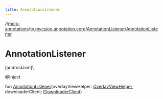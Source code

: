 ```yaml
---
title: AnnotationListener
---
```

//[mcls-annotations](../../../index.html)/[tv.mycujoo.annotation.core](../index.html)/[AnnotationListener](index.html)/[AnnotationListener](-annotation-listener.html)



# AnnotationListener



[androidJvm]\




@Inject



fun [AnnotationListener](-annotation-listener.html)(overlayViewHelper: [OverlayViewHelper](../../tv.mycujoo.annotation.helper/-overlay-view-helper/index.html), downloaderClient: [IDownloaderClient](../../tv.mycujoo.annotation.helper/-i-downloader-client/index.html))




